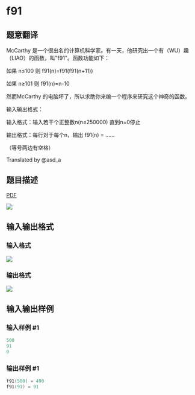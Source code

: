 # f91

## 题意翻译

McCarthy 是一个很出名的计算机科学家。有一天，他研究出一个有（WU）趣（LIAO）的函数，叫"f91"。函数功能如下：

如果 n≤100 则 f91(n)=f91(f91(n+11))

如果 n≥101 则 f91(n)=n-10

然而McCarthy 的电脑坏了，所以求助你来编一个程序来研究这个神奇的函数。

输入输出格式：

输入格式：输入若干个正整数n(n≤250000) 直到n=0停止

输出格式：每行对于每个n，输出 f91(n) = ……

（等号两边有空格）

Translated by @asd_a 

## 题目描述

[problemUrl]: https://uva.onlinejudge.org/index.php?option=com_onlinejudge&Itemid=8&category=18&page=show_problem&problem=1637

[PDF](https://uva.onlinejudge.org/external/106/p10696.pdf)

![](https://cdn.luogu.com.cn/upload/vjudge_pic/UVA10696/417821211489ba3b42f870507e7e88dc024e02df.png)

## 输入输出格式

### 输入格式

![](https://cdn.luogu.com.cn/upload/vjudge_pic/UVA10696/3f4a1d2c5599a551750698eb59b0a03282cfa4d8.png)

### 输出格式

![](https://cdn.luogu.com.cn/upload/vjudge_pic/UVA10696/87758ac22cfe1b481146e1b8d8352f7a22d24bd0.png)

## 输入输出样例

### 输入样例 #1

```cpp
500
91
0
```


### 输出样例 #1

```cpp
f91(500) = 490
f91(91) = 91
```



